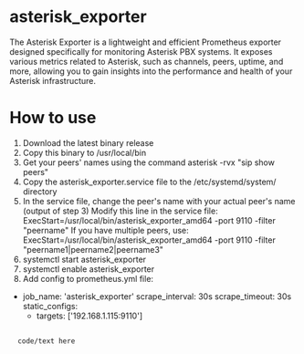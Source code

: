 # asterisk_exporter
The Asterisk Exporter is a lightweight and efficient Prometheus exporter designed specifically for monitoring Asterisk PBX systems. It exposes various metrics related to Asterisk, such as channels, peers, uptime, and more, allowing you to gain insights into the performance and health of your Asterisk infrastructure.

# How to use
1. Download the latest binary release
2. Copy this binary to /usr/local/bin
3. Get your peers' names using the command asterisk -rvx "sip show peers"
4. Copy the asterisk_exporter.service file to the /etc/systemd/system/ directory
5. In the service file, change the peer's name with your actual peer's name (output of step 3)
   Modify this line in the service file: ExecStart=/usr/local/bin/asterisk_exporter_amd64 -port 9110 -filter "peername"
   If you have multiple peers, use: ExecStart=/usr/local/bin/asterisk_exporter_amd64 -port 9110 -filter "peername1|peername2|peername3"
6. systemctl start asterisk_exporter
7. systemctl enable asterisk_exporter
8. Add config to prometheus.yml file:

  - job_name: 'asterisk_exporter'
    scrape_interval: 30s
    scrape_timeout: 30s
    static_configs:
    - targets: ['192.168.1.115:9110']
   
##
      code/text here

   
   
